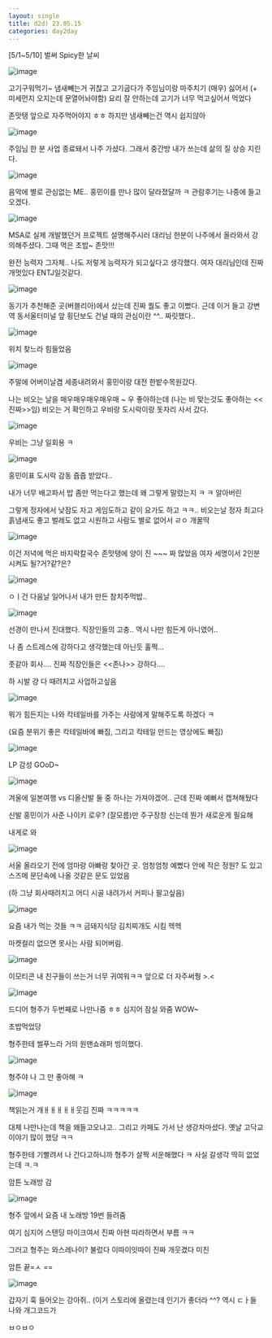 ```yaml
---
layout: single
title: d2d) 23.05.15
categories: day2day
---
```


[5/1~5/10] 벌써 Spicy한 날씨

![image](https://github.com/Chaney-Kim/Chaney-Kim.github.io/assets/52832956/059b69f4-a916-4173-b3cd-48afe085293b)

고기구워먹기~ 냄새빼는거 귀찮고 고기굽다가 주임님이랑 마주치기 (매우) 싫어서 (+ 미세먼지 오지는데 문열어놔야함) 요리 잘 안하는데 고기가 너무 먹고싶어서 먹었다

존맛탱 앞으로 자주먹어야지 ㅎㅎ 하지만 냄새빼는건 역시 쉽지않아

![image](https://github.com/Chaney-Kim/Chaney-Kim.github.io/assets/52832956/76549e50-30ca-42ab-99cc-465334896cb2)

주임님 한 분 사업 종료돼서 나주 가셨다. 그래서 중간방 내가 쓰는데 삶의 질 상승 지린다.

![image](https://github.com/Chaney-Kim/Chaney-Kim.github.io/assets/52832956/77d99501-9380-4146-bd6a-12d37858d425)

음악에 별로 관심없는 ME.. 홍민이를 만나 많이 달라졌달까 ㅋ 관람후기는 나중에 들고오겠다.

![image](https://github.com/Chaney-Kim/Chaney-Kim.github.io/assets/52832956/2c41b3b0-9e1d-4217-a506-ca605192b8a3)

MSA로 실제 개발했던거 프로젝트 설명해주시러 대리님 한분이 나주에서 올라와서 강의해주셨다. 그때 먹은 초밥~ 존맛!!!

완전 능력자 그자체.. 나도 저렇게 능력자가 되고싶다고 생각했다. 여자 대리님인데 진짜 개멋있다 ENTJ일것같다.

![image](https://github.com/Chaney-Kim/Chaney-Kim.github.io/assets/52832956/cca04c21-ace4-4085-981a-ad9351829039)

동기가 추천해준 곳(버블리아)에서 샀는데 진짜 퀄도 좋고 이뻤다. 근데 이거 들고 강변역 동서울터미널 앞 횡단보도 건널 때의 관심이란 ^^.. 짜릿했다..

![image](https://github.com/Chaney-Kim/Chaney-Kim.github.io/assets/52832956/4ff43bcf-ae6e-44f7-8742-3572ad3eb9c0)

위치 찾느라 힘들었음

![image](https://github.com/Chaney-Kim/Chaney-Kim.github.io/assets/52832956/bd58fd4b-a7cc-4922-8c28-9c451184f3e0)

주말에 어버이날겸 세종내려와서 홍민이랑 대전 한밭수목원갔다.

나는 비오는 날을 매우매우매우매우매 ~ 우 좋아하는데 (나는 비 맞는것도 좋아하는 <<진짜>>임) 비오는 거 확인하고 우비랑 도시락이랑 돗자리 사서 갔다.

![image](https://github.com/Chaney-Kim/Chaney-Kim.github.io/assets/52832956/74e61995-64e5-443a-b99a-f13b621ddb39)

우비는 그냥 일회용 ㅋ

![image](https://github.com/Chaney-Kim/Chaney-Kim.github.io/assets/52832956/c719760c-605e-4ab4-a555-535a422e9924)

홍민이표 도시락 감동 쥽쥽 받았다..

내가 너무 배고파서 밥 좀만 먹는다고 했는데 왜 그렇게 말렸는지 ㅋ ㅋ 알아버린

그렇게 정자에서 낮잠도 자고 게임도하고 같이 요가도 하고 ㅋㅋ.. 비오는날 정자 최고다 흙냄새도 좋고 벌레도 없고 시원하고 사람도 별로 없어서 ㄹㅇ 개꿀딱

![image](https://github.com/Chaney-Kim/Chaney-Kim.github.io/assets/52832956/6c0a75b7-7dd1-462f-aa11-abb0b144fcef)

이건 저녁에 먹은 바지락칼국수 존맛탱에 양이 진 ~~~ 짜 많았음 여자 세명이서 2인분 시켜도 될?거?같?은?

![image](https://github.com/Chaney-Kim/Chaney-Kim.github.io/assets/52832956/4bf68f15-0adb-42e0-bbf0-8a0f9d0ef0d8)

ㅇㅣ건 다음날 일어나서 내가 만든 참치주먹밥..

![image](https://github.com/Chaney-Kim/Chaney-Kim.github.io/assets/52832956/a3f41d79-929f-44ff-817c-632e04cd2b7d)

선경이 만나서 진대했다. 직장인들의 고충.. 역시 나만 힘든게 아니였어..

나 좀 스트레스에 강하다고 생각했는데 아닌듯 훌쩍...

좃같아 회사.... 진짜 직장인들은 <<존나>> 강하다....

하 시발 걍 다 때려치고 사업하고싶음

![image](https://github.com/Chaney-Kim/Chaney-Kim.github.io/assets/52832956/740f86de-e9cc-4c22-adbc-8235410dc343)

뭐가 힘든지는 나와 칵테일바를 가주는 사람에게 말해주도록 하겠다 ㅋ

(요즘 분위기 좋은 칵테일바에 빠짐, 그리고 칵테일 만드는 영상에도 빠짐)

![image](https://github.com/Chaney-Kim/Chaney-Kim.github.io/assets/52832956/6a561f3d-05de-4fc6-a1dd-f285cbd9dae9)

LP 감성 GOoD~

![image](https://github.com/Chaney-Kim/Chaney-Kim.github.io/assets/52832956/6d5a58fd-ac6c-4dba-bed8-437b2ccc5c6f)

겨울에 일본여행 vs 디올신발 둘 중 하나는 가져야겠어.. 근데 진짜 예뻐서 캡쳐해뒀다 

신발 홍민이가 사준 나이키 로우? (잘모름)만 주구장창 신는데 뭔가 새로운게 필요해

내게로 와

![image](https://github.com/Chaney-Kim/Chaney-Kim.github.io/assets/52832956/60f68228-4081-4443-ba44-65ac57723c17)

서울 올라오기 전에 엄마랑 아빠랑 찾아간 곳. 엄청엄청 예뻤다 안에 작은 정원? 도 있고 스즈메 문단속에 나올 것같은 문도 있었음

(하 그냥 회사때려치고 어디 시골 내려가서 커피나 팔고싶음)

![image](https://github.com/Chaney-Kim/Chaney-Kim.github.io/assets/52832956/a70d2afa-2fe3-4b7d-a15f-8ddfb66bbde4)

요즘 내가 먹는 것들 ㅋㅋ 금돼지식당 김치찌개도 시킴 헥헥

마켓컬리 없으면 못사는 사람 되어버림.

![image](https://github.com/Chaney-Kim/Chaney-Kim.github.io/assets/52832956/07ea8c7a-03a7-40e0-9e2a-1f07018d0eaa)

이모티콘 내 친구들이 쓰는거 너무 귀여워ㅋㅋ 앞으로 더 자주써줭 >.<

![image](https://github.com/Chaney-Kim/Chaney-Kim.github.io/assets/52832956/da52ebcb-f6b7-445f-8f88-79d3e7e24f79)

드디어 형주가 두번째로 나만나줌 ㅎㅎ 심지어 잠실 와줌 WOW~

초밥먹었당

형주한테 썰푸느라 거의 원맨쇼래퍼 빙의했다.

![image](https://github.com/Chaney-Kim/Chaney-Kim.github.io/assets/52832956/69109550-275b-42a8-8590-9f8caccb6335)

형주야 나 그 만 좋아해 ㅋ

![image](https://github.com/Chaney-Kim/Chaney-Kim.github.io/assets/52832956/405de69c-a8ad-4ec8-8405-dbe0d2432f8b)

책읽는거 개ㅐㅐㅐㅐㅐ웃김 진짜 ㅋㅋㅋㅋㅋ

대체 나만나는데 책을 왜들고오냐고.. 그리고 카페도 가서 난 생강차마셨다. 옛날 고닥교이야기 많이 했당 ㅋㅋ

형주한테 기빨려서 나 간다고하니까 형주가 살짝 서운해했다 ㅋ 사실 갈생각 딱히 없었는데 ㅋ.ㅋ

암튼 노래방 감

![image](https://github.com/Chaney-Kim/Chaney-Kim.github.io/assets/52832956/d38c8575-3584-4fb8-b9ec-84d6c33eb334)

형주 앞에서 요즘 내 노래방 19번 들려줌

여기 심지어 스탠딩 마이크여서 진짜 아현 따라하면서 부름 ㅋㅋ

그러고 형주는 와스레나이? 불렀다 이따이잇따이 진짜 개웃겼다 미친

암튼 끝=ㅅ ==

![image](https://github.com/Chaney-Kim/Chaney-Kim.github.io/assets/52832956/8f6d772c-fbfd-4ae5-a475-a6df1c867839)

갑자기 훅 들어오는 강아쥐.. (이거 스토리에 올렸는데 인기가 좋더라 ^^? 역시 ㄷㅏ들 나와 개그코드가 

ㅂㅇㅂㅇ
